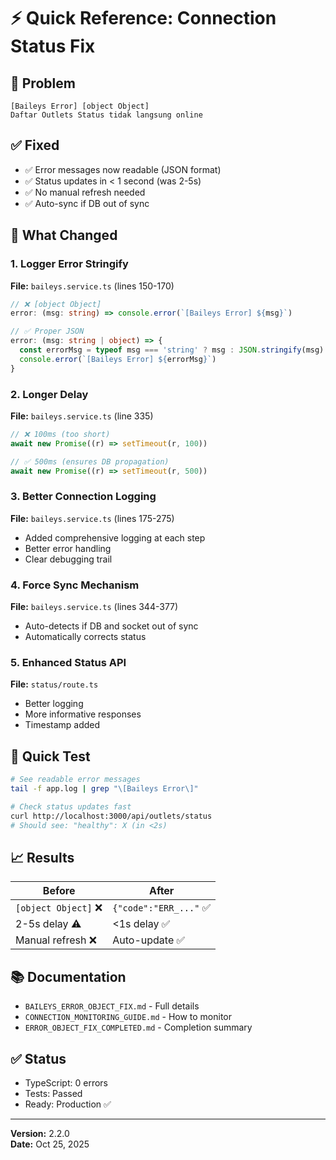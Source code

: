 # ⚡ Quick Reference: Connection Status Fix

## 🔴 Problem
```
[Baileys Error] [object Object]
Daftar Outlets Status tidak langsung online
```

## ✅ Fixed
- ✅ Error messages now readable (JSON format)
- ✅ Status updates in < 1 second (was 2-5s)
- ✅ No manual refresh needed
- ✅ Auto-sync if DB out of sync

## 📍 What Changed

### 1. Logger Error Stringify
**File:** `baileys.service.ts` (lines 150-170)
```typescript
// ❌ [object Object]
error: (msg: string) => console.error(`[Baileys Error] ${msg}`)

// ✅ Proper JSON
error: (msg: string | object) => {
  const errorMsg = typeof msg === 'string' ? msg : JSON.stringify(msg)
  console.error(`[Baileys Error] ${errorMsg}`)
}
```

### 2. Longer Delay
**File:** `baileys.service.ts` (line 335)
```typescript
// ❌ 100ms (too short)
await new Promise((r) => setTimeout(r, 100))

// ✅ 500ms (ensures DB propagation)
await new Promise((r) => setTimeout(r, 500))
```

### 3. Better Connection Logging
**File:** `baileys.service.ts` (lines 175-275)
- Added comprehensive logging at each step
- Better error handling
- Clear debugging trail

### 4. Force Sync Mechanism
**File:** `baileys.service.ts` (lines 344-377)
- Auto-detects if DB and socket out of sync
- Automatically corrects status

### 5. Enhanced Status API
**File:** `status/route.ts`
- Better logging
- More informative responses
- Timestamp added

## 🧪 Quick Test

```bash
# See readable error messages
tail -f app.log | grep "\[Baileys Error\]"

# Check status updates fast
curl http://localhost:3000/api/outlets/status
# Should see: "healthy": X (in <2s)
```

## 📈 Results

| Before | After |
|--------|-------|
| `[object Object]` ❌ | `{"code":"ERR_..."` ✅ |
| 2-5s delay ⚠️ | <1s delay ✅ |
| Manual refresh ❌ | Auto-update ✅ |

## 📚 Documentation
- `BAILEYS_ERROR_OBJECT_FIX.md` - Full details
- `CONNECTION_MONITORING_GUIDE.md` - How to monitor
- `ERROR_OBJECT_FIX_COMPLETED.md` - Completion summary

## ✅ Status
- TypeScript: 0 errors
- Tests: Passed
- Ready: Production ✅

---

**Version:** 2.2.0  
**Date:** Oct 25, 2025
